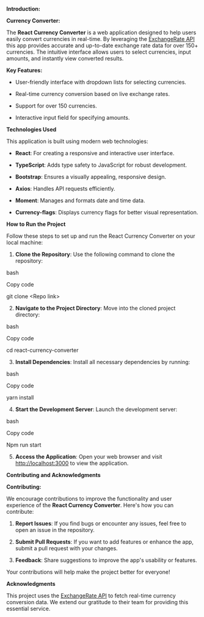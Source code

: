 **Introduction:**

**Currency Converter:**

The **React Currency Converter** is a web application designed to help
users easily convert currencies in real-time. By leveraging the
[ExchangeRate API](https://www.exchangerate-api.com/) this app provides
accurate and up-to-date exchange rate data for over 150+ currencies. The
intuitive interface allows users to select currencies, input amounts,
and instantly view converted results.

**Key Features:**

-   User-friendly interface with dropdown lists for selecting
    currencies.

-   Real-time currency conversion based on live exchange rates.

-   Support for over 150 currencies.

-   Interactive input field for specifying amounts.

**Technologies Used**

This application is built using modern web technologies:

-   **React**: For creating a responsive and interactive user interface.

-   **TypeScript**: Adds type safety to JavaScript for robust
    development.

-   **Bootstrap**: Ensures a visually appealing, responsive design.

-   **Axios**: Handles API requests efficiently.

-   **Moment**: Manages and formats date and time data.

-   **Currency-flags**: Displays currency flags for better visual
    representation.

**How to Run the Project**

Follow these steps to set up and run the React Currency Converter on
your local machine:

1.  **Clone the Repository**: Use the following command to clone the
    repository:

bash

Copy code

git clone \<Repo link\>

2.  **Navigate to the Project Directory**: Move into the cloned project
    directory:

bash

Copy code

cd react-currency-converter

3.  **Install Dependencies**: Install all necessary dependencies by
    running:

bash

Copy code

yarn install

4.  **Start the Development Server**: Launch the development server:

bash

Copy code

Npm run start

5.  **Access the Application**: Open your web browser and visit
    <http://localhost:3000> to view the application.

**Contributing and Acknowledgments**

**Contributing:**

We encourage contributions to improve the functionality and user
experience of the **React Currency Converter**. Here's how you can
contribute:

1.  **Report Issues**: If you find bugs or encounter any issues, feel
    free to open an issue in the repository.

2.  **Submit Pull Requests**: If you want to add features or enhance the
    app, submit a pull request with your changes.

3.  **Feedback**: Share suggestions to improve the app's usability or
    features.

Your contributions will help make the project better for everyone!

**Acknowledgments**

This project uses the [ExchangeRate
API](https://www.exchangerate-api.com/) to fetch real-time currency
conversion data. We extend our gratitude to their team for providing
this essential service.
